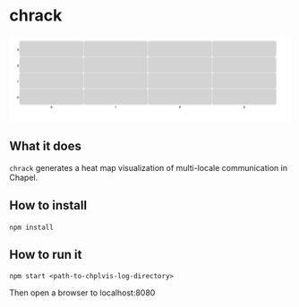 # chrack

![Latest picture](images/latest.png)

## What it does

`chrack` generates a heat map visualization of multi-locale communication
in Chapel.


## How to install

    npm install

## How to run it

    npm start <path-to-chplvis-log-directory>

Then open a browser to localhost:8080
